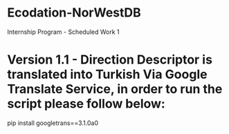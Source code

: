 # Ecodation-NorWestDB
Internship Program - Scheduled Work 1


# Version 1.1 - Direction Descriptor is translated into Turkish Via Google Translate Service, in order to run the script please follow below:

pip install googletrans==3.1.0a0
